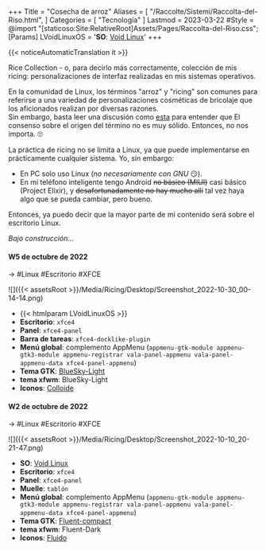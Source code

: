 +++
Title = "Cosecha de arroz"
Aliases = [
  "/Raccolte/Sistemi/Raccolta-del-Riso.html",
]
Categories = [ "Tecnología" ]
Lastmod = 2023-03-22
#Style = @import "[staticoso:Site:RelativeRoot]Assets/Pages/Raccolta-del-Riso.css";
[Params]
  LVoidLinuxOS = '<strong>SO</strong>: <a href="https://voidlinux.org">Void Linux</a>'
+++

{{< noticeAutomaticTranslation it >}}



Rice Collection - o, para decirlo más correctamente, colección de mis ricing: personalizaciones de interfaz realizadas en mis sistemas operativos.

En la comunidad de Linux, los términos "arroz" y "ricing" son comunes para referirse a una variedad de personalizaciones cosméticas de bricolaje que los aficionados realizan por diversas razones.  
Sin embargo, basta leer una discusión como [esta](https://web.archive.org/web/20220907203523/https://teddit.net/r/unixporn/comments/3iy3wd/stupid_question_what_is_ricing) para entender que El consenso sobre el origen del término no es muy sólido. Entonces, no nos importa. 🙄

La práctica de ricing no se limita a Linux, ya que puede implementarse en prácticamente cualquier sistema. Yo, sin embargo:

- En PC solo uso Linux (_no necesariamente con GNU_ 😏).
- En mi teléfono inteligente tengo Android ~~no básico (MIUI)~~ casi básico (Project Elixir), y ~~desafortunadamente no hay mucho allí~~ tal vez haya algo que se pueda cambiar, pero bueno.

Entonces, ya puedo decir que la mayor parte de mi contenido será sobre el escritorio Linux.

_Bajo construcción..._

<!-- sin proceso />
<h3 class="NoTitle InlineBlock">Filtros:</h3>
<tipo de entrada="checkbox" id="CheckBox-Linux" marcado><label for="CheckBox-Linux">#Linux</label>
<tipo de entrada="checkbox" id="CheckBox-Desktop" marcado><label for="CheckBox-Desktop">#Desktop</label>
<tipo de entrada="checkbox" id="CheckBox-XFCE" marcado><label for="CheckBox-XFCE">#XFCE</label>
</ noproceso -->

<div markdown="1" class="BorderBoxContainer">

<detalles markdown="1" class="Box-Linux Box-Desktop Box-XFCE" abierto><summary>

#### W5 de octubre de 2022 </summary>
-> #Linux #Escritorio #XFCE

![]({{< assetsRoot >}}/Media/Ricing/Desktop/Screenshot_2022-10-30_00-14-14.png)

- {{< htmlparam LVoidLinuxOS >}}
- **Escritorio**: `xfce4`
- **Panel**: `xfce4-panel`
- **Barra de tareas**: `xfce4-docklike-plugin`
- **Menú global**: complemento AppMenu (`appmenu-gtk-module appmenu-gtk3-module appmenu-registrar vala-panel-appmenu vala-panel-appmenu-data xfce4-panel-appmenu`)
- **Tema GTK**: [BlueSky-Light](https://github.com/i-mint/bluesky)
- **tema xfwm**: BlueSky-Light
- **Iconos**: [Colloide](https://github.com/vinceliuice/Colloid-icon-theme)
</detalles>

<detalles markdown="1" class="Box-Linux Box-Desktop Box-XFCE"><summary>

#### W2 de octubre de 2022 </summary>
-> #Linux #Escritorio #XFCE

![]({{< assetsRoot >}}/Media/Ricing/Desktop/Screenshot_2022-10-10_20-21-47.png)

- **SO**: [Void Linux](https://voidlinux.org)
- **Escritorio**: `xfce4`
- **Panel**: `xfce4-panel`
- **Muelle**: `tablón`
- **Menú global**: complemento AppMenu (`appmenu-gtk-module appmenu-gtk3-module appmenu-registrar vala-panel-appmenu vala-panel-appmenu-data xfce4-panel-appmenu`)
- **Tema GTK**: [Fluent-compact](https://github.com/vinceliuice/Fluent-gtk-theme)
- **tema xfwm**: Fluent-Dark
- **Iconos**: [Fluido](https://github.com/vinceliuice/Fluent-icon-theme)
</detalles>

</div>